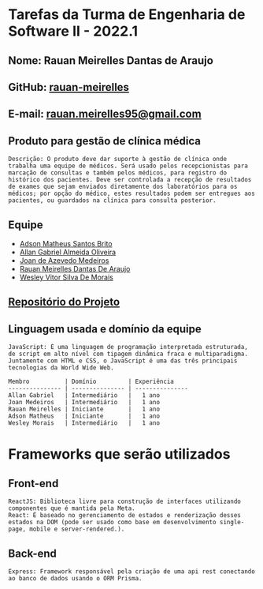 # Tarefas da Turma de Engenharia de Software II - 2022.1

## Nome: Rauan Meirelles Dantas de Araujo
## GitHub: [rauan-meirelles](https://github.com/rauan-meirelles)
## E-mail: rauan.meirelles95@gmail.com
## Produto para gestão de clínica médica
    Descrição: O produto deve dar suporte à gestão de clínica onde trabalha uma equipe de médicos. Será usado pelos recepcionistas para marcação de consultas e também pelos médicos, para registro do histórico dos pacientes. Deve ser controlada a recepção de resultados de exames que sejam enviados diretamente dos laboratórios para os médicos; por opção do médico, estes resultados podem ser entregues aos pacientes, ou guardados na clínica para consulta posterior.
## Equipe
- [Adson Matheus Santos Brito](https://github.com/adson-matheus)
- [Allan Gabriel Almeida Oliveira](https://github.com/allangbr)
- [Joan de Azevedo Medeiros](https://github.com/joanmdrs)
- [Rauan Meirelles Dantas De Araujo](https://github.com/rauan-meirelles)
- [Wesley Vitor Silva De Morais](https://github.com/WesleyVitor)
## [Repositório do Projeto](https://github.com/joanmdrs/project-eng-2)

## Linguagem usada e domínio da equipe
    JavaScript: É uma linguagem de programação interpretada estruturada, de script em alto nível com tipagem dinâmica fraca e multiparadigma. Juntamente com HTML e CSS, o JavaScript é uma das três principais tecnologias da World Wide Web.

    Membro          | Domínio         | Experiência
    --------------- | --------------- | ---------------
    Allan Gabriel   | Intermediário   |   1 ano
    Joan Medeiros   | Intermediário   |   1 ano
    Rauan Meirelles | Iniciante       |   1 ano
    Adson Matheus   | Iniciante       |   1 ano
    Wesley Morais   | Intermediário   |   1 ano

# Frameworks que serão utilizados
## Front-end
    ReactJS: Biblioteca livre para construção de interfaces utilizando componentes que é mantida pela Meta.
    React: É baseado no gerenciamento de estados e renderização desses estados na DOM (pode ser usado como base em desenvolvimento single-page, mobile e server-rendered.). 
## Back-end
    Express: Framework responsável pela criação de uma api rest conectando ao banco de dados usando o ORM Prisma.
